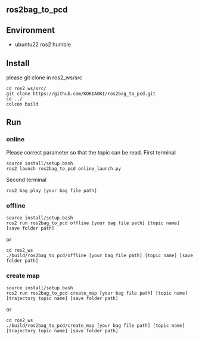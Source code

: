 ## ros2bag_to_pcd

## Environment
- ubuntu22 ros2 humble

## Install
please git clone in ros2_ws/src
```
cd ros2_ws/src/
git clone https://github.com/KOKIAOKI/ros2bag_to_pcd.git
cd ../
colcon build
```

## Run
### online
Please correct parameter so that the topic can be read.
First terminal
```
source install/setup.bash
ros2 launch ros2bag_to_pcd online_launch.py
```
Second terminal
```
ros2 bag play [your bag file path]
```

### offline
```
source install/setup.bash
ros2 run ros2bag_to_pcd offline [your bag file path] [topic name] [save folder path]
```

or
```
cd ros2_ws
./build/ros2bag_to_pcd/offline [your bag file path] [topic name] [save folder path]
```

### create map
```
source install/setup.bash
ros2 run ros2bag_to_pcd create_map [your bag file path] [topic name] [trajectory topic name] [save folder path]
```

or
```
cd ros2_ws
./build/ros2bag_to_pcd/create_map [your bag file path] [topic name] [trajectory topic name] [save folder path]
```